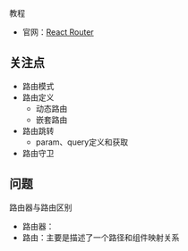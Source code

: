 教程

- 官网：[React Router](https://reactrouter.com/zh/6.20.0/routers/create-browser-router)

## 关注点

- 路由模式
- 路由定义
  - 动态路由
  - 嵌套路由
- 路由跳转
  - param、query定义和获取
- 路由守卫



## 问题

路由器与路由区别

- 路由器：
- 路由：主要是描述了一个路径和组件映射关系